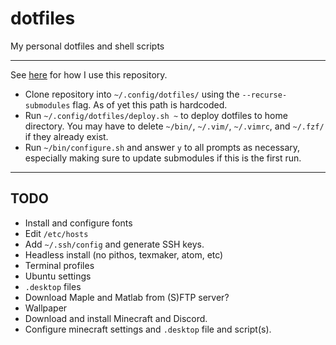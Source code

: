 # dotfiles

My personal dotfiles and shell scripts

---

See [here](https://agill.xyz/ubuntu-configuration/) for how I use this repository.

* Clone repository into `~/.config/dotfiles/` using the `--recurse-submodules` flag. As of yet this path is hardcoded.
* Run `~/.config/dotfiles/deploy.sh ~` to deploy dotfiles to home directory. You may have to delete `~/bin/`, `~/.vim/`, `~/.vimrc`, and `~/.fzf/` if they already exist.
* Run `~/bin/configure.sh` and answer `y` to all prompts as necessary, especially making sure to update submodules if this is the first run.

---

## TODO

* Install and configure fonts
* Edit `/etc/hosts`
* Add `~/.ssh/config` and generate SSH keys.
* Headless install (no pithos, texmaker, atom, etc)
* Terminal profiles
* Ubuntu settings
* `.desktop` files
* Download Maple and Matlab from (S)FTP server?
* Wallpaper
* Download and install Minecraft and Discord.
* Configure minecraft settings and `.desktop` file and script(s).
